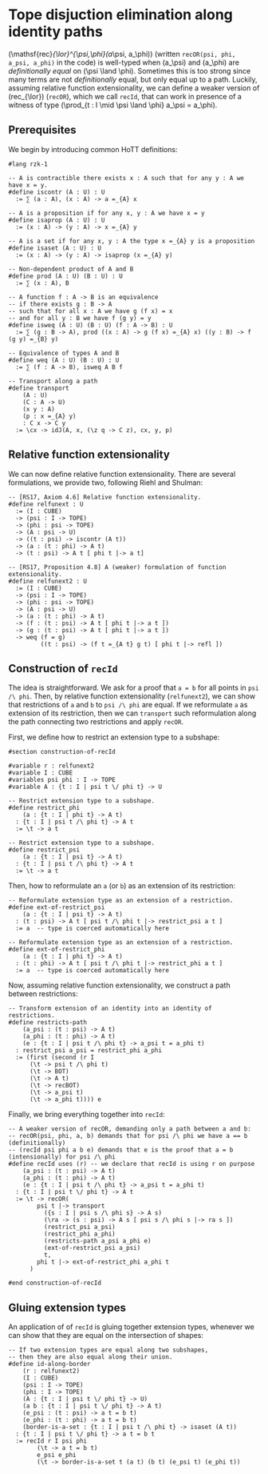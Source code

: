 # Tope disjuction elimination along identity paths

\(\mathsf{rec}_{\lor}^{\psi,\phi}(a_\psi, a_\phi)\) (written `recOR(psi, phi, a_psi, a_phi)` in the code)
is well-typed when \(a_\psi\) and \(a_\phi\) are _definitionally equal_ on \(\psi \land \phi\).
Sometimes this is too strong since many terms are not _definitionally_ equal, but only equal up to a path.
Luckily, assuming relative function extensionality, we can define a weaker version of \(rec_{\lor}\) (`recOR`), which we call `recId`, that can work in presence of a witness of type \(\prod_{t : I \mid \psi \land \phi} a_\psi = a_\phi\).

## Prerequisites

We begin by introducing common HoTT definitions:

```rzk
#lang rzk-1

-- A is contractible there exists x : A such that for any y : A we have x = y.
#define iscontr (A : U) : U
  := ∑ (a : A), (x : A) -> a =_{A} x

-- A is a proposition if for any x, y : A we have x = y
#define isaprop (A : U) : U
  := (x : A) -> (y : A) -> x =_{A} y

-- A is a set if for any x, y : A the type x =_{A} y is a proposition
#define isaset (A : U) : U
  := (x : A) -> (y : A) -> isaprop (x =_{A} y)

-- Non-dependent product of A and B
#define prod (A : U) (B : U) : U
  := ∑ (x : A), B

-- A function f : A -> B is an equivalence
-- if there exists g : B -> A
-- such that for all x : A we have g (f x) = x
-- and for all y : B we have f (g y) = y
#define isweq (A : U) (B : U) (f : A -> B) : U
  := ∑ (g : B -> A), prod ((x : A) -> g (f x) =_{A} x) ((y : B) -> f (g y) =_{B} y)

-- Equivalence of types A and B
#define weq (A : U) (B : U) : U
  := ∑ (f : A -> B), isweq A B f

-- Transport along a path
#define transport
    (A : U)
    (C : A -> U)
    (x y : A)
    (p : x =_{A} y)
    : C x -> C y
  := \cx -> idJ(A, x, (\z q -> C z), cx, y, p)
```

## Relative function extensionality

We can now define relative function extensionality. There are several formulations, we provide two, following Riehl and Shulman:

```rzk
-- [RS17, Axiom 4.6] Relative function extensionality.
#define relfunext : U
  := (I : CUBE)
  -> (psi : I -> TOPE)
  -> (phi : psi -> TOPE)
  -> (A : psi -> U)
  -> ((t : psi) -> iscontr (A t))
  -> (a : (t : phi) -> A t)
  -> (t : psi) -> A t [ phi t |-> a t]

-- [RS17, Proposition 4.8] A (weaker) formulation of function extensionality.
#define relfunext2 : U
  := (I : CUBE)
  -> (psi : I -> TOPE)
  -> (phi : psi -> TOPE)
  -> (A : psi -> U)
  -> (a : (t : phi) -> A t)
  -> (f : (t : psi) -> A t [ phi t |-> a t ])
  -> (g : (t : psi) -> A t [ phi t |-> a t ])
  -> weq (f = g)
         ((t : psi) -> (f t =_{A t} g t) [ phi t |-> refl ])
```

## Construction of `recId`

The idea is straightforward. We ask for a proof that `a = b` for all points in `psi /\ phi`. Then, by relative function extensionality (`relfunext2`), we can show that restrictions of `a` and `b` to `psi /\ phi` are equal. If we reformulate `a` as extension of its restriction, then we can `transport` such reformulation along the path connecting two restrictions and apply `recOR`.

First, we define how to restrict an extension type to a subshape:

```rzk
#section construction-of-recId

#variable r : relfunext2
#variable I : CUBE
#variables psi phi : I -> TOPE
#variable A : {t : I | psi t \/ phi t} -> U

-- Restrict extension type to a subshape.
#define restrict_phi
    (a : {t : I | phi t} -> A t)
  : {t : I | psi t /\ phi t} -> A t
  := \t -> a t

-- Restrict extension type to a subshape.
#define restrict_psi
    (a : {t : I | psi t} -> A t)
  : {t : I | psi t /\ phi t} -> A t
  := \t -> a t
```

Then, how to reformulate an `a` (or `b`) as an extension of its restriction:

```rzk
-- Reformulate extension type as an extension of a restriction.
#define ext-of-restrict_psi
    (a : {t : I | psi t} -> A t)
  : (t : psi) -> A t [ psi t /\ phi t |-> restrict_psi a t ]
  := a  -- type is coerced automatically here

-- Reformulate extension type as an extension of a restriction.
#define ext-of-restrict_phi
    (a : {t : I | phi t} -> A t)
  : (t : phi) -> A t [ psi t /\ phi t |-> restrict_phi a t ]
  := a  -- type is coerced automatically here
```

Now, assuming relative function extensionality, we construct a path between restrictions:

```rzk
-- Transform extension of an identity into an identity of restrictions.
#define restricts-path
    (a_psi : (t : psi) -> A t)
    (a_phi : (t : phi) -> A t)
    (e : {t : I | psi t /\ phi t} -> a_psi t = a_phi t)
  : restrict_psi a_psi = restrict_phi a_phi
  := (first (second (r I
      (\t -> psi t /\ phi t)
      (\t -> BOT)
      (\t -> A t)
      (\t -> recBOT)
      (\t -> a_psi t)
      (\t -> a_phi t)))) e
```

Finally, we bring everything together into `recId`:

```rzk
-- A weaker version of recOR, demanding only a path between a and b:
-- recOR(psi, phi, a, b) demands that for psi /\ phi we have a == b (definitionally)
-- (recId psi phi a b e) demands that e is the proof that a = b (intensionally) for psi /\ phi
#define recId uses (r) -- we declare that recId is using r on purpose
    (a_psi : (t : psi) -> A t)
    (a_phi : (t : phi) -> A t)
    (e : {t : I | psi t /\ phi t} -> a_psi t = a_phi t)
  : {t : I | psi t \/ phi t} -> A t
  := \t -> recOR(
        psi t |-> transport
          ({s : I | psi s /\ phi s} -> A s)
          (\ra -> (s : psi) -> A s [ psi s /\ phi s |-> ra s ])
          (restrict_psi a_psi)
          (restrict_phi a_phi)
          (restricts-path a_psi a_phi e)
          (ext-of-restrict_psi a_psi)
          t,
        phi t |-> ext-of-restrict_phi a_phi t
      )

#end construction-of-recId
```

## Gluing extension types

An application of of `recId` is gluing together extension types,
whenever we can show that they are equal on the intersection of shapes:

```rzk
-- If two extension types are equal along two subshapes,
-- then they are also equal along their union.
#define id-along-border
    (r : relfunext2)
    (I : CUBE)
    (psi : I -> TOPE)
    (phi : I -> TOPE)
    (A : {t : I | psi t \/ phi t} -> U)
    (a b : {t : I | psi t \/ phi t} -> A t)
    (e_psi : (t : psi) -> a t = b t)
    (e_phi : (t : phi) -> a t = b t)
    (border-is-a-set : {t : I | psi t /\ phi t} -> isaset (A t))
  : {t : I | psi t \/ phi t} -> a t = b t
  := recId r I psi phi
        (\t -> a t = b t)
        e_psi e_phi
        (\t -> border-is-a-set t (a t) (b t) (e_psi t) (e_phi t))
```
